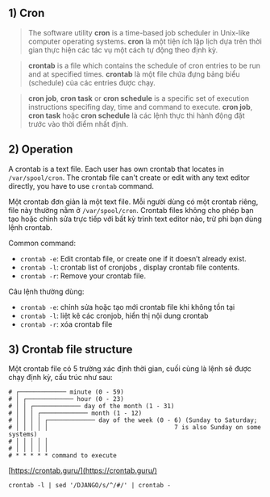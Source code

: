 ## 1) Cron
>The software utility **cron** is a time-based job scheduler in Unix-like computer operating systems.
**cron** là một tiện ích lập lịch dựa trên thời gian thực hiện các tác vụ một cách tự động theo định kỳ.

>**crontab** is a file which contains the schedule of cron entries to be run and at specified times. 
**crontab** là một file chứa đựng bảng biểu (schedule) của các entries được chạy.

>**cron job**, **cron task** or **cron schedule** is a specific set of execution instructions specifing day, time and command to execute.
**cron job**, **cron task** hoặc **cron schedule** là các lệnh thực thi hành động đặt trước vào thời điểm nhất định.

## 2) Operation
A crontab is a text file. Each user has own crontab that locates in `/var/spool/cron`. The crontab file can't create or edit with any text editor directly, you have to use `crontab` command. 

Một crontab đơn giản là một text file. Mỗi người dùng có một crontab riêng, file này thường nằm ở `/var/spool/cron`. Crontab files không cho phép bạn tạo hoặc chỉnh sửa trực tiếp với bất kỳ trình text editor nào, trừ phi bạn dùng lệnh crontab.

Common command:
- `crontab -e`:    Edit crontab file, or create one if it doesn’t already exist.
- `crontab -l`:    crontab list of cronjobs , display crontab file contents.
- `crontab -r`:    Remove your crontab file.

Câu lệnh thường dùng:
- `crontab -e`: chỉnh sửa hoặc tạo mới crontab file khi không tồn tại
- `crontab -l`:  liệt kê các cronjob, hiển thị nội dung crontab
- `crontab -r`: xóa crontab file

## 3) Crontab file structure
Một crontab file có 5 trường xác định thời gian, cuối cùng là lệnh sẽ được chạy định kỳ, cấu trúc như sau:
```
# ┌───────────── minute (0 - 59)
# │ ┌───────────── hour (0 - 23)
# │ │ ┌───────────── day of the month (1 - 31)
# │ │ │ ┌───────────── month (1 - 12)
# │ │ │ │ ┌───────────── day of the week (0 - 6) (Sunday to Saturday;
# │ │ │ │ │                                   7 is also Sunday on some systems)
# │ │ │ │ │
# │ │ │ │ │
# * * * * * command to execute
```
[https://crontab.guru/](https://crontab.guru/)



```
crontab -l | sed '/DJANGO/s/^/#/' | crontab -
```
